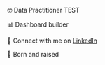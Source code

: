 🤓 Data Practitioner   TEST

📊 Dashboard builder

🤝 Connect with me on [LinkedIn](https://www.linkedin.com/in/r-a-hayes/)

🌁 Born and raised
